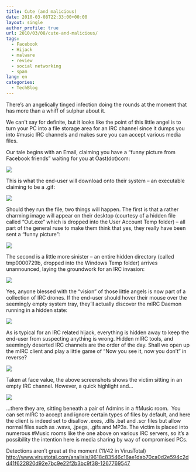 ```yaml
---
title: Cute (and malicious)
date: 2010-03-08T22:33:00+00:00
layout: single
author_profile: true
url: 2010/03/08/cute-and-malicious/
tags:
  - Facebook
  - Hijack
  - malware
  - review
  - social networking
  - spam
lang: en
categories: 
  - TechBlog
---
```

There’s an angelically tinged infection doing the rounds at the moment that has more than a whiff of sulphur about it.

We can't say for definite, but it looks like the point of this little angel is to turn your PC into a file storage area for an IRC channel since it dumps you into #music IRC channels and makes sure you can accept various media files.

Our tale begins with an Email, claiming you have a “funny picture from Facebook friends” waiting for you at Oast(dot)com:

[![](http://3.bp.blogspot.com/_vaUVXcmC3OI/S5VylbeKfuI/AAAAAAAABOE/Q7MEAZiG2kg/s640/oast1.jpg)](http://3.bp.blogspot.com/_vaUVXcmC3OI/S5VylbeKfuI/AAAAAAAABOE/Q7MEAZiG2kg/s1600-h/oast1.jpg)

This is what the end-user will download onto their system – an executable claiming to be a .gif:

[![](http://3.bp.blogspot.com/_vaUVXcmC3OI/S5VymRKu5qI/AAAAAAAABOM/Rgx7lr80nnI/s640/oast2.jpg)](http://3.bp.blogspot.com/_vaUVXcmC3OI/S5VymRKu5qI/AAAAAAAABOM/Rgx7lr80nnI/s1600-h/oast2.jpg)

Should they run the file, two things will happen. The first is that a rather charming image will appear on their desktop (courtesy of a hidden file called “Out.exe” which is dropped into the User Account Temp folder) – all part of the general ruse to make them think that yes, they really have been sent a “funny picture”:

[![](http://4.bp.blogspot.com/_vaUVXcmC3OI/S5VypXMfPiI/AAAAAAAABOc/1KBOqgLfiRs/s400/oast4.jpg)](http://4.bp.blogspot.com/_vaUVXcmC3OI/S5VypXMfPiI/AAAAAAAABOc/1KBOqgLfiRs/s1600-h/oast4.jpg)

The second is a little more sinister – an entire hidden directory (called tmp0000729b, dropped into the Windows Temp folder) arrives unannounced, laying the groundwork for an IRC invasion:

[![](http://2.bp.blogspot.com/_vaUVXcmC3OI/S5Vyoc-hVEI/AAAAAAAABOU/sogsjHnj22E/s400/oast3.jpg)](http://2.bp.blogspot.com/_vaUVXcmC3OI/S5Vyoc-hVEI/AAAAAAAABOU/sogsjHnj22E/s1600-h/oast3.jpg)

Yes, anyone blessed with the “vision” of those little angels is now part of a collection of IRC drones. If the end-user should hover their mouse over the seemingly empty system tray, they’ll actually discover the mIRC Daemon running in a hidden state:

[![](http://1.bp.blogspot.com/_vaUVXcmC3OI/S5VyqSrsCwI/AAAAAAAABOk/N15_S4hJHB0/s640/oast5.jpg)](http://1.bp.blogspot.com/_vaUVXcmC3OI/S5VyqSrsCwI/AAAAAAAABOk/N15_S4hJHB0/s1600-h/oast5.jpg)

As is typical for an IRC related hijack, everything is hidden away to keep the end-user from suspecting anything is wrong. Hidden mIRC tools, and seemingly deserted IRC channels are the order of the day. Shall we open up the mIRC client and play a little game of “Now you see it, now you don’t” in reverse?

[![](http://4.bp.blogspot.com/_vaUVXcmC3OI/S5Vyq6DZI3I/AAAAAAAABOs/PSZCzHdYT3k/s640/oast6.jpg)](http://4.bp.blogspot.com/_vaUVXcmC3OI/S5Vyq6DZI3I/AAAAAAAABOs/PSZCzHdYT3k/s1600-h/oast6.jpg)

Taken at face value, the above screenshots shows the victim sitting in an empty IRC channel. However, a quick highlight and…

[![](http://4.bp.blogspot.com/_vaUVXcmC3OI/S5VysydVgLI/AAAAAAAABO0/5t503nZmXAs/s640/oast7.jpg)](http://4.bp.blogspot.com/_vaUVXcmC3OI/S5VysydVgLI/AAAAAAAABO0/5t503nZmXAs/s1600-h/oast7.jpg)

…there they are, sitting beneath a pair of Admins in a #Music room.  You can set mIRC to accept and ignore certain types of files by default, and here the client is indeed set to disallow .exes, .dlls .bat and .scr files but allow normal files such as .wavs, .jpegs, .gifs and MP3s. The victim is placed into numerous #Music rooms like the one above on various IRC servers, so it’s a possibility the intention here is media sharing by way of compromised PCs.

Detections aren’t great at the moment (11/42 in VirusTotal)  
<http://www.virustotal.com/analisis/9618c83546c16ae1dab70ca0d2e594c2dd41f622820d92e7bc9e22f2b3bc9f38-1267769547>